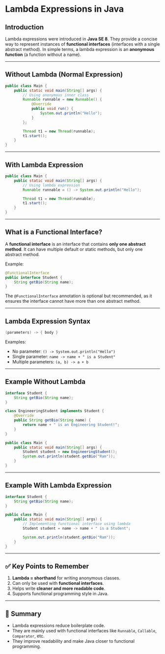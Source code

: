 # Lambda Expressions in Java

## Introduction

Lambda expressions were introduced in **Java SE 8**. They provide a concise way to represent instances of **functional interfaces** (interfaces with a single abstract method). In simple terms, a lambda expression is an **anonymous function** (a function without a name).

---

## Without Lambda (Normal Expression)

```java
public class Main {
    public static void main(String[] args) {
        // Using anonymous inner class
        Runnable runnable = new Runnable() {
            @Override
            public void run() {
                System.out.println("Hello");
            }
        };

        Thread t1 = new Thread(runnable);
        t1.start();
    }
}
```

---

## With Lambda Expression

```java
public class Main {
    public static void main(String[] args) {
        // Using lambda expression
        Runnable runnable = () -> System.out.println("Hello");

        Thread t1 = new Thread(runnable);
        t1.start();
    }
}
```

---

## What is a Functional Interface?

A **functional interface** is an interface that contains **only one abstract method**. It can have multiple default or static methods, but only one abstract method.

Example:

```java
@FunctionalInterface
public interface Student {
    String getBio(String name);
}
```

The `@FunctionalInterface` annotation is optional but recommended, as it ensures the interface cannot have more than one abstract method.

---

## Lambda Expression Syntax

```java
(parameters) -> { body }
```

Examples:

- No parameter: `() -> System.out.println("Hello")`
- Single parameter: `name -> name + " is a Student"`
- Multiple parameters: `(a, b) -> a + b`

---

## Example Without Lambda

```java
interface Student {
    String getBio(String name);
}

class EngineeringStudent implements Student {
    @Override
    public String getBio(String name) {
        return name + " is an Engineering Student!";
    }
}

public class Main {
    public static void main(String[] args) {
        Student student = new EngineeringStudent();
        System.out.println(student.getBio("Ram"));
    }
}
```

---

## Example With Lambda Expression

```java
interface Student {
    String getBio(String name);
}

public class Main {
    public static void main(String[] args) {
        // Implementing functional interface using lambda
        Student student = name -> name + " is a Student";

        System.out.println(student.getBio("Ram"));
    }
}
```

---

## ✅ Key Points to Remember

1. **Lambda = shorthand** for writing anonymous classes.
2. Can only be used with **functional interfaces**.
3. Helps write **cleaner and more readable code**.
4. Supports functional programming style in Java.

---

## 📌 Summary

- Lambda expressions reduce boilerplate code.
- They are mainly used with functional interfaces like `Runnable`, `Callable`, `Comparator`, etc.
- They improve readability and make Java closer to functional programming.
